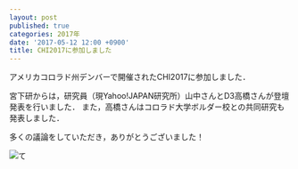 ```yaml
---
layout: post
published: true
categories: 2017年
date: '2017-05-12 12:00 +0900'
title: CHI2017に参加しました
---
```

アメリカコロラド州デンバーで開催されたCHI2017に参加しました．

宮下研からは，研究員（現Yahoo!JAPAN研究所）山中さんとD3高橋さんが登壇発表を行いました．
また，高橋さんはコロラド大学ボルダー校との共同研究も発表しました．

多くの議論をしていただき，ありがとうございました！

![て]({{site.baseurl}}/https://lh3.googleusercontent.com/Kl12sUvVYebvpA9c3vJv62XQkw4I1LYhs5unfyvN8NnXyY8gfbcTiLe0l5UFmfn2jlesqtL4h4OhqYsl7f4FZX0mh4T8gW6ZxnwQWBLgxLvENcScFQm0T-3AEWKxmq6jPH9oq0YHgh3VAaNKbXAxo0JzdsYDpRKmujRPwSHcMQCvrsOWzespq4ECF8pFe55afif5L-a7KS2k9vs-_RZ0ADknDMpZ0qMJvJ9UkILsqXLr4ygV18Uz9Y0_harLFTHnEU2EzVjxOlHaL3_dVe2lNumpJEI6ynnyyR5R9YtlzDfGzi04UobYwgKYyasZAr4xs_yDnfITs6dmeI9EyhpLJU9Bt2boxlmTXEUqEGay224DplrbHDnQRnjGQgIpJma9V8WB8jg1EejwD9Qw52-KHd3ITGArqyQR1LoBSCXAzr6JnIaOY4ru1twwOxB-VPpQpCc84-QuwZvh2KsvYKnpWrQmjEnXAPrsVCusUjeS0ye5lNPSI99QTnkoNxREoN48vYptouKxEJuuoyxlbnX2yGwkmUhvIPxXszkGVslevfukAoxD8HDitgrPLS2IXm-Kr6rWkYiTc6t5l-vS67NtXrMep_AdI7z7frRFk4UVGmN1WY8HchdXIVw8I-VTSK_au6ILY1bhiAjGRKwKVJCd9THhKjfZrNxJ9v3T20YAXgI=w897-h673-no)

